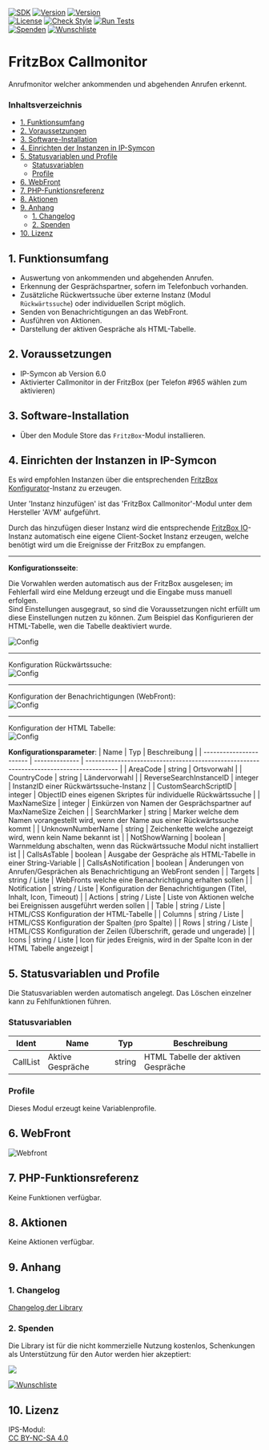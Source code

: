 [![SDK](https://img.shields.io/badge/Symcon-PHPModul-red.svg)](https://www.symcon.de/service/dokumentation/entwicklerbereich/sdk-tools/sdk-php/)
[![Version](https://img.shields.io/badge/Modul%20version-0.83-blue.svg)]()
[![Version](https://img.shields.io/badge/Symcon%20Version-6.0%20%3E-green.svg)](https://www.symcon.de/de/service/dokumentation/installation/migrationen/v60-v61-q1-2022/)  
[![License](https://img.shields.io/badge/License-CC%20BY--NC--SA%204.0-green.svg)](https://creativecommons.org/licenses/by-nc-sa/4.0/)
[![Check Style](https://github.com/Nall-chan/FritzBox/workflows/Check%20Style/badge.svg)](https://github.com/Nall-chan/FritzBox/actions) [![Run Tests](https://github.com/Nall-chan/FritzBox/workflows/Run%20Tests/badge.svg)](https://github.com/Nall-chan/FritzBox/actions)  
[![Spenden](https://www.paypalobjects.com/de_DE/DE/i/btn/btn_donate_SM.gif)](#2-spenden)
[![Wunschliste](https://img.shields.io/badge/Wunschliste-Amazon-ff69fb.svg)](#2-spenden)  

# FritzBox Callmonitor <!-- omit in toc -->
Anrufmonitor welcher ankommenden und abgehenden Anrufen erkennt.  

### Inhaltsverzeichnis <!-- omit in toc -->

- [1. Funktionsumfang](#1-funktionsumfang)
- [2. Voraussetzungen](#2-voraussetzungen)
- [3. Software-Installation](#3-software-installation)
- [4. Einrichten der Instanzen in IP-Symcon](#4-einrichten-der-instanzen-in-ip-symcon)
- [5. Statusvariablen und Profile](#5-statusvariablen-und-profile)
  - [Statusvariablen](#statusvariablen)
  - [Profile](#profile)
- [6. WebFront](#6-webfront)
- [7. PHP-Funktionsreferenz](#7-php-funktionsreferenz)
- [8. Aktionen](#8-aktionen)
- [9. Anhang](#9-anhang)
  - [1. Changelog](#1-changelog)
  - [2. Spenden](#2-spenden)
- [10. Lizenz](#10-lizenz)

## 1. Funktionsumfang

* Auswertung von ankommenden und abgehenden Anrufen.
* Erkennung der Gesprächspartner, sofern im Telefonbuch vorhanden.
* Zusätzliche Rückwertssuche über externe Instanz (Modul `Rückwärtssuche`) oder individuellen Script möglich.
* Senden von Benachrichtigungen an das WebFront.
* Ausführen von Aktionen.
* Darstellung der aktiven Gespräche als HTML-Tabelle.

## 2. Voraussetzungen

- IP-Symcon ab Version 6.0
- Aktivierter Callmonitor in der FritzBox (per Telefon #96*5* wählen zum aktivieren)

## 3. Software-Installation

* Über den Module Store das `FritzBox`-Modul installieren.

## 4. Einrichten der Instanzen in IP-Symcon

 Es wird empfohlen Instanzen über die entsprechenden [FritzBox Konfigurator](../FritzBox%20Configurator/README.md)-Instanz zu erzeugen.  
 
 Unter 'Instanz hinzufügen' ist das 'FritzBox Callmonitor'-Modul unter dem Hersteller 'AVM' aufgeführt.

Durch das hinzufügen dieser Instanz wird die entsprechende [FritzBox IO](../FritzBox%20IO/README.md)-Instanz automatisch eine eigene Client-Socket Instanz erzeugen, welche benötigt wird um die Ereignisse der FritzBox zu empfangen.  

----
__Konfigurationsseite__:  

Die Vorwahlen werden automatisch aus der FritzBox ausgelesen; im Fehlerfall wird eine Meldung erzeugt und die Eingabe muss manuell erfolgen.  
Sind Einstellungen ausgegraut, so sind die Voraussetzungen nicht erfüllt um diese Einstellungen nutzen zu können.
Zum Beispiel das Konfigurieren der HTML-Tabelle, wen die Tabelle deaktiviert wurde.  

![Config](imgs/config1.png)

---  
Konfiguration Rückwärtssuche:  
![Config](imgs/config2.png)

---
Konfiguration der Benachrichtigungen (WebFront):  
![Config](imgs/config3.png)

---
Konfiguration der HTML Tabelle:  
![Config](imgs/config4.png)

__Konfigurationsparameter__: 
| Name                    | Typ            | Beschreibung                                                                             |
| ----------------------- | -------------- | ---------------------------------------------------------------------------------------- |
| AreaCode                | string         | Ortsvorwahl                                                                              |
| CountryCode             | string         | Ländervorwahl                                                                            |
| ReverseSearchInstanceID | integer        | InstanzID einer Rückwärtssuche-Instanz                                                   |
| CustomSearchScriptID    | integer        | ObjectID eines eigenen Skriptes für individuelle Rückwärtssuche                          |
| MaxNameSize             | integer        | Einkürzen von Namen der Gesprächspartner auf MaxNameSize Zeichen                         |
| SearchMarker            | string         | Marker welche dem Namen vorangestellt wird, wenn der Name aus einer Rückwärtssuche kommt |
| UnknownNumberName       | string         | Zeichenkette welche angezeigt wird, wenn kein Name bekannt ist                           |
| NotShowWarning          | boolean        | Warnmeldung abschalten, wenn das Rückwärtssuche Modul nicht installiert ist              |
| CallsAsTable            | boolean        | Ausgabe der Gespräche als HTML-Tabelle in einer String-Variable                          |
| CallsAsNotification     | boolean        | Änderungen von Anrufen/Gesprächen als Benachrichtigung an WebFront senden                |
| Targets                 | string / Liste | WebFronts welche eine Benachrichtigung erhalten sollen                                   |
| Notification            | string / Liste | Konfiguration der Benachrichtigungen (Titel, Inhalt, Icon, Timeout)                      |
| Actions                 | string / Liste | Liste von Aktionen welche bei Ereignissen ausgeführt werden sollen                       |
| Table                   | string / Liste | HTML/CSS Konfiguration der HTML-Tabelle                                                  |
| Columns                 | string / Liste | HTML/CSS Konfiguration der Spalten (pro Spalte)                                          |
| Rows                    | string / Liste | HTML/CSS Konfiguration der Zeilen (Überschrift, gerade und ungerade)                     |
| Icons                   | string / Liste | Icon für jedes Ereignis, wird in der Spalte Icon in der HTML Tabelle angezeigt           |


## 5. Statusvariablen und Profile

Die Statusvariablen werden automatisch angelegt. Das Löschen einzelner kann zu Fehlfunktionen führen.

### Statusvariablen
| Ident    | Name             | Typ    | Beschreibung                       |
| -------- | ---------------- | ------ | ---------------------------------- |
| CallList | Aktive Gespräche | string | HTML Tabelle der aktiven Gespräche |


### Profile

Dieses Modul erzeugt keine Variablenprofile.  

## 6. WebFront

![Webfront](imgs/webfront.png)

## 7. PHP-Funktionsreferenz

Keine Funktionen verfügbar. 

## 8. Aktionen

Keine Aktionen verfügbar.

## 9. Anhang

### 1. Changelog

[Changelog der Library](../README.md#changelog)

### 2. Spenden

  Die Library ist für die nicht kommerzielle Nutzung kostenlos, Schenkungen als Unterstützung für den Autor werden hier akzeptiert:  

<a href="https://www.paypal.com/donate?hosted_button_id=G2SLW2MEMQZH2" target="_blank"><img src="https://www.paypalobjects.com/de_DE/DE/i/btn/btn_donate_LG.gif" border="0" /></a>  

[![Wunschliste](https://img.shields.io/badge/Wunschliste-Amazon-ff69fb.svg)](https://www.amazon.de/hz/wishlist/ls/YU4AI9AQT9F?ref_=wl_share) 

## 10. Lizenz

  IPS-Modul:  
  [CC BY-NC-SA 4.0](https://creativecommons.org/licenses/by-nc-sa/4.0/)  

